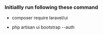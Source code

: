 

<div>
    <h3>Initiallly run following these command</h3>
    <ul>
        <li><p>composer require laravel/ui</p></li>
        <li><p>php artisan ui bootstrap --auth</p></li>
    </ul>
</div>

